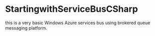 StartingwithServiceBusCSharp
============================

this is a very basic Windows Azure services bus using brokered queue messaging platform.  
